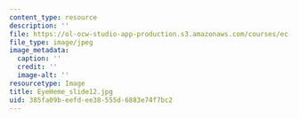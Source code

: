 ```yaml
---
content_type: resource
description: ''
file: https://ol-ocw-studio-app-production.s3.amazonaws.com/courses/ec-710-d-lab-medical-technologies-for-the-developing-world-spring-2010/385fa09beefdee38555d6883e74f7bc2_EyeHeme_slide12.jpg
file_type: image/jpeg
image_metadata:
  caption: ''
  credit: ''
  image-alt: ''
resourcetype: Image
title: EyeHeme_slide12.jpg
uid: 385fa09b-eefd-ee38-555d-6883e74f7bc2
---
```

